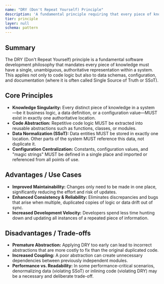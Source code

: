 ```yaml
---
name: "DRY (Don't Repeat Yourself) Principle"
description: 'A fundamental principle requiring that every piece of knowledge, logic, or data must have a single, unambiguous, authoritative representation within a system.'
tier: principle
layer: null
schema: pattern
---
```


## Summary

The DRY (Don't Repeat Yourself) principle is a fundamental software development philosophy that mandates every piece of knowledge must have a single, unambiguous, authoritative representation within a system. This applies not only to code logic but also to data schemas, configuration, and documentation (where it is often called Single Source of Truth or SSoT).

## Core Principles

- **Knowledge Singularity:** Every distinct piece of knowledge in a system—be it business logic, a data definition, or a configuration value—MUST exist in exactly one authoritative location.
- **Code Abstraction:** Repetitive code logic MUST be extracted into reusable abstractions such as functions, classes, or modules.
- **Data Normalization (SSoT):** Data entities MUST be stored in exactly one location. Other parts of the system MUST reference this data, not duplicate it.
- **Configuration Centralization:** Constants, configuration values, and "magic strings" MUST be defined in a single place and imported or referenced from all points of use.

## Advantages / Use Cases

- **Improved Maintainability:** Changes only need to be made in one place, significantly reducing the effort and risk of updates.
- **Enhanced Consistency & Reliability:** Eliminates discrepancies and bugs that arise when multiple, duplicated copies of logic or data drift out of sync.
- **Increased Development Velocity:** Developers spend less time hunting down and updating all instances of a repeated piece of information.

## Disadvantages / Trade-offs

- **Premature Abstraction:** Applying DRY too early can lead to incorrect abstractions that are more costly to fix than the original duplicated code.
- **Increased Coupling:** A poor abstraction can create unnecessary dependencies between previously independent modules.
- **Performance vs. Readability:** In some performance-critical scenarios, denormalizing data (violating SSoT) or inlining code (violating DRY) may be a necessary and deliberate trade-off.
